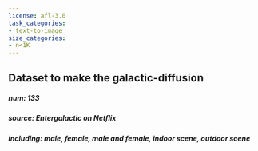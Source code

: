 ```yaml
---
license: afl-3.0
task_categories:
- text-to-image
size_categories:
- n<1K
---
```


<h2>Dataset to make the galactic-diffusion</h2>
<h5>num: 133</h5>
<h5>source: <b><i>Entergalactic</i></b> on Netflix</h5>
<h5>including: male, female, male and female, indoor scene, outdoor scene</h5>